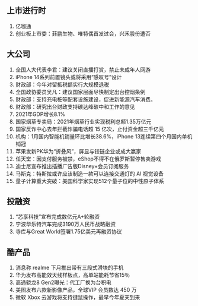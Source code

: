 ## 上市进行时
1. 亿咖通
1. 创业板上市委：菲鹏生物、唯特偶首发过会，兴禾股份遭否
## 大公司
1. 全国人大代表李君：建议关闭直播打赏，禁止未成年人网游
1. iPhone 14系列前置镜头或将采用“感叹号”设计
1. 财政部：今年对留抵税额实行大规模退税
1. 全国政协委员吴凡：建议国家层面尽快制定出台控烟条例
1. 财政部：支持充电桩等配套设施建设，促进新能源汽车消费。
1. 财政部：研究出台财政支持碳达峰碳中和工作的意见
1. 2021年GDP增长8.1%
1. 国家烟草专卖局：2021年烟草行业实现税利总额1.35万亿元
1. 国家反诈中心去年拦截诈骗电话超 15 亿次，止付资金超三千亿元
1. 机构：1月国内智能机销量环比增长38.6%，iPhone 13连续第四个月国内单机销冠
1. 苹果发新PK华为“折叠风”，屏显与铰链企业或成大赢家
1. 任天堂：因支付服务被禁，eShop不得不在俄罗斯暂停售卖游戏
1. 迪士尼宣布推出插播广告版Disney+会员订阅服务
1. 马斯克：特斯拉或许应该制造一款可以连接交通灯的 AI 视觉设备
1. 量子计算重大突破：美国科学家实现512个量子位的中性原子体系
## 投融资
1. “芯享科技”宣布完成数亿元A+轮融资
1. 宁波华乐特汽车完成3190万人民币战略融资
1. 寺库与Great World签署1.75亿美元再融资协议
## 酷产品
1. 消息称 realme 下月推出带有三段式滑块的手机
1. 华为发布高能效天线样板点，高单站能耗节省15％
1. 高通骁龙8 Gen2曝光：代工厂换为台积电
1. 美图发布六款新影像产品，全球VIP 会员数达 450 万
1. 微软 Xbox 云游戏将支持键鼠操作，最早今年夏天到来
